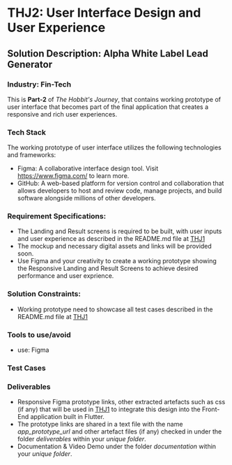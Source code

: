 # THJ2: User Interface Design and User Experience
## Solution Description: Alpha White Label Lead Generator
### Industry: Fin-Tech

This is **Part-2** of *The Hobbit's Journey*, that contains working prototype of user interface that becomes part of the final application that creates a responsive and rich user experiences.

### Tech Stack
The working prototype of user interface utilizes the following technologies and frameworks:
- Figma: A collaborative interface design tool. Visit https://www.figma.com/ to learn more.
- GitHub: A web-based platform for version control and collaboration that allows developers to host and review code, manage projects, and build software alongside millions of other developers.

### Requirement Specifications:
- The Landing and Result screens is required to be built, with user inputs and user experience as described in the README.md file at [THJ1](https://github.com/manish-andankar/Alpha-White-Label-Lead-Generator/blob/THJ1/README.md)
- The mockup and necessary digital assets and links will be provided soon.
- Use Figma and your creativity to create a working prototype showing the Responsive Landing and Result Screens to achieve desired performance and user exprience.

### Solution Constraints:
- Working prototype need to showcase all test cases described in the README.md file at [THJ1](https://github.com/manish-andankar/Alpha-White-Label-Lead-Generator/blob/THJ1/README.md)

### Tools to use/avoid
- use: Figma

### Test Cases

### Deliverables
- Responsive Figma prototype links, other extracted artefacts such as css (if any) that will be used in [THJ1](https://github.com/manish-andankar/Alpha-White-Label-Lead-Generator/blob/THJ1/README.md) to integrate this design into the Front-End application built in Flutter.
- The prototype links are shared in a text file with the name *app_prototype_url* and other artefact files (if any) checked in under the folder *deliverables* within your *unique folder*.
- Documentation & Video Demo under the folder *documentation* within your *unique folder*.
